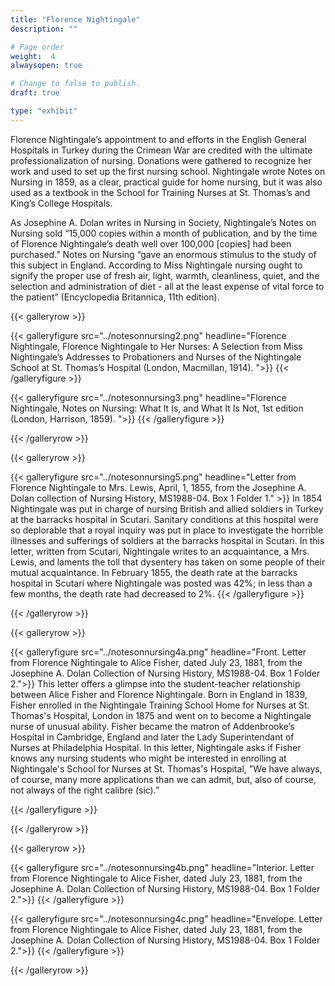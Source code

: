```yaml
---
title: "Florence Nightingale"
description: ""

# Page order
weight:  4
alwaysopen: true

# Change to false to publish.
draft: true

type: "exhibit"
---
```

Florence Nightingale’s appointment to and efforts in the English General Hospitals in Turkey during the Crimean War are credited with the ultimate professionalization of nursing. Donations were gathered to recognize her work and used to set up the first nursing school. Nightingale wrote Notes on Nursing in 1859, as a clear, practical guide for home nursing, but it was also used as a textbook in the School for Training Nurses at St. Thomas’s and King’s College Hospitals.  

As Josephine A. Dolan writes in Nursing in Society, Nightingale’s Notes on Nursing  sold “15,000 copies within a month of publication, and by the time of Florence Nightingale’s death well over 100,000 [copies] had been purchased.” Notes on Nursing “gave an enormous stimulus to the study of this subject in England. According to Miss Nightingale nursing ought to signify the proper use of fresh air, light, warmth, cleanliness, quiet, and the selection and administration of diet - all at the least expense of vital force to the patient” (Encyclopedia Britannica, 11th edition).

{{< galleryrow >}}

{{< galleryfigure src="../notesonnursing2.png"
           headline="Florence Nightingale, Florence Nightingale to Her Nurses: A Selection from Miss Nightingale’s Addresses to Probationers and Nurses of the Nightingale School at St. Thomas’s Hospital (London, Macmillan, 1914). ">}}
{{< /galleryfigure >}}

{{< galleryfigure src="../notesonnursing3.png"
           headline="Florence Nightingale, Notes on Nursing:  What It Is, and What It Is Not, 1st edition (London, Harrison, 1859). ">}}
{{< /galleryfigure >}}

{{< /galleryrow >}}

{{< galleryrow >}}

{{< galleryfigure src="../notesonnursing5.png"
           headline="Letter from Florence Nightingale to Mrs. Lewis, April, 1, 1855, from the Josephine A. Dolan collection of Nursing History, MS1988-04.  Box 1 Folder 1." >}} In 1854 Nightingale was put in charge of nursing British and allied soldiers in Turkey at the barracks hospital in Scutari.  Sanitary conditions at this hospital were so deplorable that a royal inquiry was put in place to investigate the horrible illnesses and sufferings of soldiers at the barracks hospital in Scutari. In this letter, written from Scutari, Nightingale writes to an acquaintance, a Mrs. Lewis, and laments the toll that dysentery has taken on some people of their mutual acquaintance. In February 1855, the death rate at the barracks hospital in Scutari where Nightingale was posted was 42%; in less than a few months, the death rate had decreased to 2%.
{{< /galleryfigure >}}

{{< /galleryrow >}}

{{< galleryrow >}}

{{< galleryfigure src="../notesonnursing4a.png"
           headline="Front. Letter from Florence Nightingale to Alice Fisher, dated July 23, 1881, from the Josephine A. Dolan Collection of Nursing History, MS1988-04.  Box 1 Folder 2.">}} This letter offers a glimpse into the student-teacher relationship between Alice Fisher and Florence Nightingale. Born in England in 1839, Fisher enrolled in the Nightingale Training School Home for Nurses at St. Thomas's Hospital, London in 1875 and went on to become a Nightingale nurse of unusual ability.  Fisher became the matron of Addenbrooke’s Hospital in Cambridge, England and later the Lady Superintendant of Nurses at Philadelphia Hospital. In this letter, Nightingale asks if Fisher knows any nursing students who might be interested in enrolling at Nightingale's School for Nurses at St. Thomas's Hospital, "We have always, of course, many more applications than we can admit, but, also of course, not always of the right calibre (sic).”

{{< /galleryfigure >}}

{{< /galleryrow >}}

{{< galleryrow >}}

{{< galleryfigure src="../notesonnursing4b.png"
           headline="Interior. Letter from Florence Nightingale to Alice Fisher, dated July 23, 1881, from the Josephine A. Dolan Collection of Nursing History, MS1988-04.  Box 1 Folder 2.">}}
{{< /galleryfigure >}}

{{< galleryfigure src="../notesonnursing4c.png"
           headline="Envelope. Letter from Florence Nightingale to Alice Fisher, dated July 23, 1881, from the Josephine A. Dolan Collection of Nursing History, MS1988-04.  Box 1 Folder 2.">}}
{{< /galleryfigure >}}

{{< /galleryrow >}}
